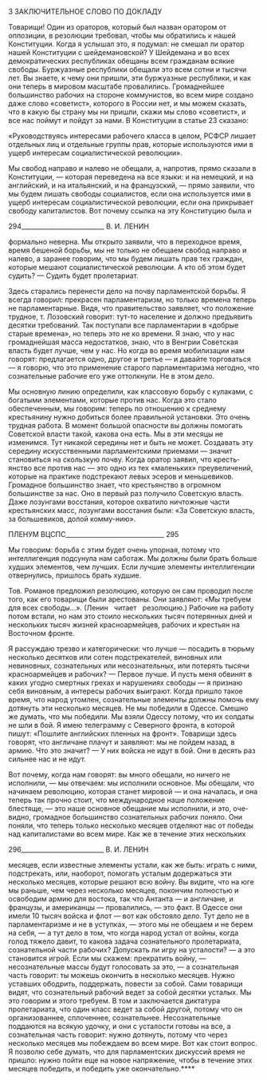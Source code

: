 3 ЗАКЛЮЧИТЕЛЬНОЕ СЛОВО ПО ДОКЛАДУ

Товарищи! Один из ораторов, который был назван оратором от оппозиции, в резо­люции требовал, чтобы мы обратились к нашей Конституции. Когда я услышал это, я подумал: не смешал ли оратор нашей Конституции с шейдемановской? У Шейдемана и во всех демократических республиках обещаны всем гражданам всякие свободы. Бур­жуазные республики обещали это всем сотни и тысячи лет. Вы знаете, к чему они при­шли, эти буржуазные республики, и как они теперь в мировом масштабе провалились. Громаднейшее большинство рабочих на стороне коммунистов, во всем мире создано даже слово «советист», которого в России нет, и мы можем сказать, что в какую бы страну мы ни пришли, скажи мы слово «советист», и все нас поймут и пойдут за нами. В Конституции в статье 23 сказано:

«Руководствуясь интересами рабочего класса в целом, РСФСР лишает отдельных лиц и отдельные группы прав, которые используются ими в ущерб интересам социалистической революции».

Мы свобод направо и налево не обещали, а, напротив, прямо сказали в Конституции, — которая переведена на все языки: и на немецкий, и на английский, и на итальянский, и на французский, — прямо заявили, что мы будем лишать свободы социалистов, если она используется ими в ущерб интересам социалистической революции, если она при­крывает свободу капиталистов. Вот почему ссылка на эту Конституцию была и

  

294__________________________ В. И. ЛЕНИН

формально неверна. Мы открыто заявили, что в переходное время, время бешеной борьбы, мы не только не обещаем свобод направо и налево, а заранее говорим, что мы будем лишать прав тех граждан, которые мешают социалистической революции. А кто об этом будет судить? — Судить будет пролетариат.

Здесь старались перенести дело на почву парламентской борьбы. Я всегда говорил: прекрасен парламентаризм, но только времена теперь не парламентарные. Видя, что правительство заявляет, что положение трудное, т. Лозовский говорит: тут-то населе­ние и должно предъявить десятки требований. Так поступали все парламентарии в «до­брые старые времена», но теперь это не ко времени. Я знаю, что у нас громаднейшая масса недостатков, знаю, что в Венгрии Советская власть будет лучше, чем у нас. Но когда во время мобилизации нам говорят: предлагается одно, другое и третье — и да­вайте торговаться — я говорю, что это применение старого парламентаризма негодно, что сознательные рабочие его уже оттолкнули. Не в этом дело.

Мы основную линию определили, как классовую борьбу с кулаками, с богатыми элементами, которые против нас. Когда это стало обеспеченным, мы говорим: теперь по отношению к среднему крестьянину нужно добиться более правильной установки. Это очень трудная работа. В момент большой опасности вы должны помогать Совет­ской власти такой, какова она есть. Мы в эти месяцы не изменимся. Тут никакой сере­дины нет и быть не может. Создавать эту середину искусственными парламентскими приемами — значит становиться на скользкую почву. Когда оратор заявил, что кресть­янство все против нас — это одно из тех «маленьких» преувеличений, которые на прак­тике подстрекают левых эсеров и меньшевиков. Громадное большинство знает, что крестьянство в огромном большинстве за нас. Оно в первый раз получило Советскую власть. Даже лозунгами восстания, которое охватило ничтожные части крестьянских масс, лозунгами восстания были: «За Советскую власть, за большевиков, долой комму-нию».

  

ПЛЕНУМ ВЦСПС_______________________________ 295

Мы говорим: борьба с этим будет очень упорная, потому что интеллигенция подсунула нам саботаж. Мы должны были брать больше худших элементов, чем лучших. Если лучшие элементы интеллигенции отвернулись, пришлось брать худшие.

Тов. Романов предложил резолюцию, которую он сам проводил после того, как его товарищи были арестованы. Они заявляют: «Мы требуем для всех свободы...». (Ле­нин   читает   резолюцию.) Рабочие на работу потом встали, но нам это стоило нескольких тысяч потерянных дней и нескольких тысяч жизней красноармей­цев, рабочих и крестьян на Восточном фронте.

Я рассуждаю трезво и категорически: что лучше — посадить в тюрьму несколько десятков или сотен подстрекателей, виновных или невиновных, сознательных или не­сознательных, или потерять тысячи красноармейцев и рабочих? — Первое лучше. И пусть меня обвинят в каких угодно смертных грехах и нарушениях свободы — я при­знаю себя виновным, а интересы рабочих выиграют. Когда пришло такое время, что народ утомлен, сознательные элементы должны помочь ему дотянуть эти несколько месяцев. Не мы победили в Одессе. Смешно же думать, что мы победили. Мы взяли Одессу потому, что их солдаты не шли в бой. Я имею телеграмму с Северного фронта, в которой пишут: «Пошлите английских пленных на фронт». Товарищи здесь говорят, что англичане плачут и заявляют: мы не пойдем назад, в армию. Что это значит? — У них войска не идут в бой. Они в десять раз сильнее нас и не идут.

Вот почему, когда нам говорят: вы много обещали, но ничего не исполнили, — мы отвечаем: мы исполнили основное. Мы обещали, что начинаем революцию, которая станет мировой — и она началась, и она теперь так прочно стоит, что международное наше положение блестяще, — это наше основное обещание мы исполнили, и это, оче­видно, громадное большинство сознательных рабочих поняло. Они поняли, что теперь только несколько месяцев отделяют нас от победы над капиталистами во всем мире. Как же в течение этих нескольких

  

296__________________________ В. И. ЛЕНИН

месяцев, если известные элементы устали, как же быть: играть с ними, подстрекать, или, наоборот, помогать усталым додержаться эти несколько месяцев, которые решают всю войну. Вы видите, что на юге мы раньше, чем через несколько месяцев, покончим полностью и освободим армию для востока, так что Антанта — и англичане, и францу­зы, и американцы — провалились, — это факт. В Одессе они имели 10 тысяч войска и флот — вот как обстояло дело. Тут дело не в парламентаризме и не в уступках, — этого мы не обещаем и не берем на себя, — а тут дело в том, что когда народ устал от войны, когда голод тяжело давит, то какова задача сознательного пролетариата, сознательной части рабочих? Допускать ли игру на усталости? — а это становится игрой. Если мы скажем: прекратить войну, — несознательные массы будут голосовать за это, — а соз­нательная часть говорит: ты можешь окончить в несколько месяцев. Нужно уставших ободрить, поддержать, повести за собой. Сами товарищи видят, что сознательный ра­бочий ведет за собой десятки усталых. Мы это говорим и этого требуем. В том и за­ключается диктатура пролетариата, что один класс ведет за собой другой, потому что он организованнее, сплоченнее, сознательнее. Несознательные поддаются на всякую удочку, и они с усталости готовы на все, а сознательная часть говорит: нужно дотянуть, потому что через несколько месяцев мы побеждаем во всем мире. Вот как стоит вопрос. Я позволю себе думать, что для парламентских дискуссий время не пришло: нужно пойти еще на новое напряжение, чтобы в течение этих месяцев победить, и победить уже окончательно.****